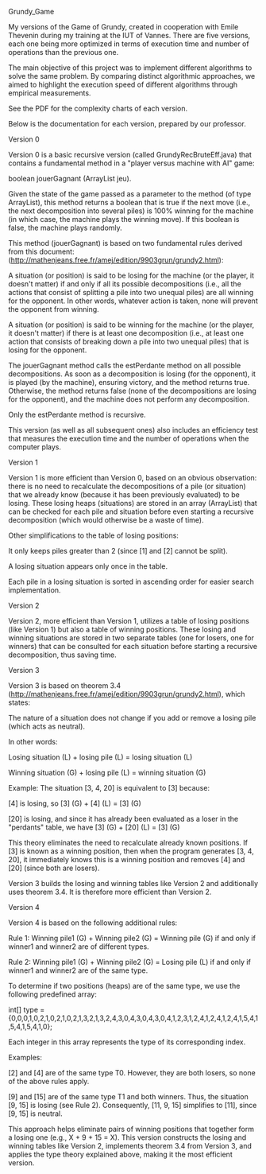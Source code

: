 Grundy_Game

My versions of the Game of Grundy, created in cooperation with Emile Thevenin during my training at the IUT of Vannes. There are five versions, each one being more optimized in terms of execution time and number of operations than the previous one.

The main objective of this project was to implement different algorithms to solve the same problem. By comparing distinct algorithmic approaches, we aimed to highlight the execution speed of different algorithms through empirical measurements.

See the PDF for the complexity charts of each version.

Below is the documentation for each version, prepared by our professor.

Version 0

Version 0 is a basic recursive version (called GrundyRecBruteEff.java) that contains a fundamental method in a "player versus machine with AI" game:

boolean jouerGagnant (ArrayList jeu).

Given the state of the game passed as a parameter to the method (of type ArrayList), this method returns a boolean that is true if the next move (i.e., the next decomposition into several piles) is 100% winning for the machine (in which case, the machine plays the winning move). If this boolean is false, the machine plays randomly.

This method (jouerGagnant) is based on two fundamental rules derived from this document:
(http://mathenjeans.free.fr/amej/edition/9903grun/grundy2.html):

A situation (or position) is said to be losing for the machine (or the player, it doesn't matter) if and only if all its possible decompositions (i.e., all the actions that consist of splitting a pile into two unequal piles) are all winning for the opponent. In other words, whatever action is taken, none will prevent the opponent from winning.

A situation (or position) is said to be winning for the machine (or the player, it doesn't matter) if there is at least one decomposition (i.e., at least one action that consists of breaking down a pile into two unequal piles) that is losing for the opponent.

The jouerGagnant method calls the estPerdante method on all possible decompositions. As soon as a decomposition is losing (for the opponent), it is played (by the machine), ensuring victory, and the method returns true. Otherwise, the method returns false (none of the decompositions are losing for the opponent), and the machine does not perform any decomposition.

Only the estPerdante method is recursive.

This version (as well as all subsequent ones) also includes an efficiency test that measures the execution time and the number of operations when the computer plays.

Version 1

Version 1 is more efficient than Version 0, based on an obvious observation: there is no need to recalculate the decompositions of a pile (or situation) that we already know (because it has been previously evaluated) to be losing. These losing heaps (situations) are stored in an array (ArrayList) that can be checked for each pile and situation before even starting a recursive decomposition (which would otherwise be a waste of time).

Other simplifications to the table of losing positions:

It only keeps piles greater than 2 (since [1] and [2] cannot be split).

A losing situation appears only once in the table.

Each pile in a losing situation is sorted in ascending order for easier search implementation.

Version 2

Version 2, more efficient than Version 1, utilizes a table of losing positions (like Version 1) but also a table of winning positions. These losing and winning situations are stored in two separate tables (one for losers, one for winners) that can be consulted for each situation before starting a recursive decomposition, thus saving time.

Version 3

Version 3 is based on theorem 3.4 (http://mathenjeans.free.fr/amej/edition/9903grun/grundy2.html), which states:

The nature of a situation does not change if you add or remove a losing pile (which acts as neutral).

In other words:

Losing situation (L) + losing pile (L) = losing situation (L)

Winning situation (G) + losing pile (L) = winning situation (G)

Example: The situation [3, 4, 20] is equivalent to [3] because:

[4] is losing, so [3] (G) + [4] (L) = [3] (G)

[20] is losing, and since it has already been evaluated as a loser in the "perdants" table, we have [3] (G) + [20] (L) = [3] (G)

This theory eliminates the need to recalculate already known positions. If [3] is known as a winning position, then when the program generates [3, 4, 20], it immediately knows this is a winning position and removes [4] and [20] (since both are losers).

Version 3 builds the losing and winning tables like Version 2 and additionally uses theorem 3.4. It is therefore more efficient than Version 2.

Version 4

Version 4 is based on the following additional rules:

Rule 1: Winning pile1 (G) + Winning pile2 (G) = Winning pile (G) if and only if winner1 and winner2 are of different types.

Rule 2: Winning pile1 (G) + Winning pile2 (G) = Losing pile (L) if and only if winner1 and winner2 are of the same type.

To determine if two positions (heaps) are of the same type, we use the following predefined array:

int[] type = {0,0,0,1,0,2,1,0,2,1,0,2,1,3,2,1,3,2,4,3,0,4,3,0,4,3,0,4,1,2,3,1,2,4,1,2,4,1,2,4,1,5,4,1,5,4,1,5,4,1,0};

Each integer in this array represents the type of its corresponding index.

Examples:

[2] and [4] are of the same type T0. However, they are both losers, so none of the above rules apply.

[9] and [15] are of the same type T1 and both winners. Thus, the situation [9, 15] is losing (see Rule 2). Consequently, [11, 9, 15] simplifies to [11], since [9, 15] is neutral.

This approach helps eliminate pairs of winning positions that together form a losing one (e.g., X + 9 + 15 = X). This version constructs the losing and winning tables like Version 2, implements theorem 3.4 from Version 3, and applies the type theory explained above, making it the most efficient version.

